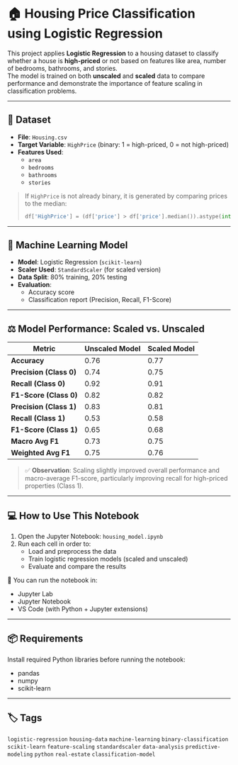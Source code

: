 # 🏠 Housing Price Classification using Logistic Regression

This project applies **Logistic Regression** to a housing dataset to classify whether a house is **high-priced** or not based on features like area, number of bedrooms, bathrooms, and stories.  
The model is trained on both **unscaled** and **scaled** data to compare performance and demonstrate the importance of feature scaling in classification problems.

---

## 📁 Dataset

- **File**: `Housing.csv`
- **Target Variable**: `HighPrice` (binary: 1 = high-priced, 0 = not high-priced)
- **Features Used**:
  - `area`
  - `bedrooms`
  - `bathrooms`
  - `stories`

> If `HighPrice` is not already binary, it is generated by comparing prices to the median:
> ```python
> df['HighPrice'] = (df['price'] > df['price'].median()).astype(int)
> ```

---

## 🧠 Machine Learning Model

- **Model**: Logistic Regression (`scikit-learn`)
- **Scaler Used**: `StandardScaler` (for scaled version)
- **Data Split**: 80% training, 20% testing
- **Evaluation**:
  - Accuracy score
  - Classification report (Precision, Recall, F1-Score)

---

## ⚖️ Model Performance: Scaled vs. Unscaled

| Metric                | Unscaled Model | Scaled Model |
|-----------------------|----------------|--------------|
| **Accuracy**          | 0.76           | 0.77         |
| **Precision (Class 0)** | 0.74         | 0.75         |
| **Recall (Class 0)**    | 0.92         | 0.91         |
| **F1-Score (Class 0)**  | 0.82         | 0.82         |
| **Precision (Class 1)** | 0.83         | 0.81         |
| **Recall (Class 1)**    | 0.53         | 0.58         |
| **F1-Score (Class 1)**  | 0.65         | 0.68         |
| **Macro Avg F1**        | 0.73         | 0.75         |
| **Weighted Avg F1**     | 0.75         | 0.76         |

> ✅ **Observation**: Scaling slightly improved overall performance and macro-average F1-score, particularly improving recall for high-priced properties (Class 1).

---

## 💻 How to Use This Notebook

1. Open the Jupyter Notebook: `housing_model.ipynb`
2. Run each cell in order to:
   - Load and preprocess the data
   - Train logistic regression models (scaled and unscaled)
   - Evaluate and compare the results

📌 You can run the notebook in:
- Jupyter Lab
- Jupyter Notebook
- VS Code (with Python + Jupyter extensions)

---

## 📦 Requirements

Install required Python libraries before running the notebook:

- pandas
- numpy
- scikit-learn

---

## 🏷️ Tags

`logistic-regression`
`housing-data`
`machine-learning`
`binary-classification`
`scikit-learn`
`feature-scaling`
`standardscaler`
`data-analysis`
`predictive-modeling`
`python`
`real-estate`
`classification-model`
